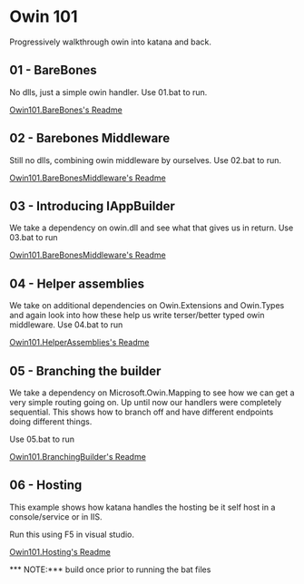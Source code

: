 # Owin 101

Progressively walkthrough owin into katana and back.

## 01 - BareBones

No dlls, just a simple owin handler. Use 01.bat to run.

[Owin101.BareBones's Readme](Owin101.BareBones)

## 02 - Barebones Middleware

Still no dlls, combining owin middleware by ourselves. Use 02.bat to run.

[Owin101.BareBonesMiddleware's Readme](Owin101.BareBonesMiddleware)

## 03 - Introducing IAppBuilder

We take a dependency on owin.dll and see what that gives us in return. Use 03.bat to run

[Owin101.BareBonesMiddleware's Readme](Owin101.BareBonesMiddleware)

## 04 - Helper assemblies

We take on additional dependencies on Owin.Extensions and Owin.Types and again look into how these
help us write terser/better typed owin middleware. Use 04.bat to run

[Owin101.HelperAssemblies's Readme](Owin101.HelperAssemblies)

## 05 - Branching the builder

We take a dependency on Microsoft.Owin.Mapping to see how we can get a very simple routing going on. Up until now our handlers were 
completely sequential. This shows how to branch off and have different endpoints doing different things.

Use 05.bat to run

[Owin101.BranchingBuilder's Readme](Owin101.BranchingBuilder)

## 06 - Hosting

This example shows how katana handles the hosting be it self host in a console/service or in IIS.

Run this using F5 in visual studio.

[Owin101.Hosting's Readme](Owin101.Hosting)


*** NOTE:*** build once prior to running the bat files

